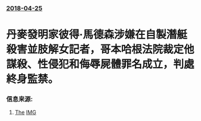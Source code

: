 ### [2018-04-25](/news/2018/04/25/index.md)

##### 
# 丹麥發明家彼得·馬德森涉嫌在自製潛艇殺害並肢解女記者，哥本哈根法院裁定他謀殺、性侵犯和侮辱屍體罪名成立，判處終身監禁。 




### 信息来源:

1. [The](https://www.theguardian.com/world/2018/apr/25/peter-madsen-sentenced-life-murdering-kim-wall-submarine) [IMG](https://i.guim.co.uk/img/media/31dafd3970478c3fe37bfc2913b3729474228674/0_816_2943_1766/master/2943.jpg?width=1200&height=630&quality=85&auto=format&fit=crop&overlay-align=bottom%2Cleft&overlay-width=100p&overlay-base64=L2ltZy9zdGF0aWMvb3ZlcmxheXMvdGctYWdlLTIwMTgucG5n&enable=upscale&s=470e9fc9e7f777c610f090148363edc7)
